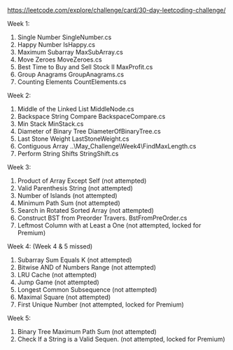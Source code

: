 https://leetcode.com/explore/challenge/card/30-day-leetcoding-challenge/

Week 1:
1) Single Number                        SingleNumber.cs
2) Happy Number                         IsHappy.cs
3) Maximum Subarray                     MaxSubArray.cs
4) Move Zeroes                          MoveZeroes.cs
5) Best Time to Buy and Sell Stock II   MaxProfit.cs
6) Group Anagrams                       GroupAnagrams.cs
7) Counting Elements                    CountElements.cs

Week 2:
1) Middle of the Linked List            MiddleNode.cs
2) Backspace String Compare             BackspaceCompare.cs
3) Min Stack                            MinStack.cs
4) Diameter of Binary Tree              DiameterOfBinaryTree.cs
5) Last Stone Weight                    LastStoneWeight.cs
6) Contiguous Array                     ..\May_Challenge\Week4\FindMaxLength.cs
7) Perform String Shifts                StringShift.cs

Week 3:
1) Product of Array Except Self         (not attempted)                           
2) Valid Parenthesis String             (not attempted)           
3) Number of Islands                    (not attempted)       
4) Minimum Path Sum                     (not attempted)   
5) Search in Rotated Sorted Array       (not attempted)                   
6) Construct BST from Preorder Travers. BstFromPreOrder.cs
7) Leftmost Column with at Least a One  (not attempted, locked for Premium)

Week 4: (Week 4 & 5 missed)
1) Subarray Sum Equals K                (not attempted) 
2) Bitwise AND of Numbers Range         (not attempted)
3) LRU Cache                            (not attempted)
4) Jump Game                            (not attempted)
5) Longest Common Subsequence           (not attempted)
6) Maximal Square                       (not attempted)
7) First Unique Number                  (not attempted, locked for Premium)

Week 5:
1) Binary Tree Maximum Path Sum         (not attempted)
2) Check If a String is a Valid Sequen. (not attempted, locked for Premium)